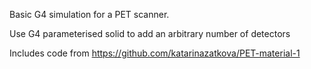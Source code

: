 Basic G4 simulation for a PET scanner.

Use G4 parameterised solid to add an arbitrary number of detectors

Includes code from https://github.com/katarinazatkova/PET-material-1

